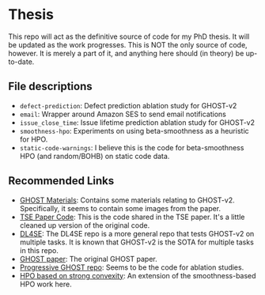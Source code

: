 # Thesis

This repo will act as the definitive source of code for my PhD thesis. It will be updated as the work progresses. This is NOT the only source of code, however. It is merely a part of it, and anything here should (in theory) be up-to-date.

## File descriptions

* `defect-prediction`: Defect prediction ablation study for GHOST-v2
* `email`: Wrapper around Amazon SES to send email notifications
* `issue_close_time`: Issue lifetime prediction ablation study for GHOST-v2
* `smoothness-hpo`: Experiments on using beta-smoothness as a heuristic for HPO.
* `static-code-warnings`: I believe this is the code for beta-smoothness HPO (and random/BOHB) on static code data.

## Recommended Links

* [GHOST Materials](https://github.com/yrahul3910/ghost-materials): Contains some materials relating to GHOST-v2. Specifically, it seems to contain some images from the paper.
* [TSE Paper Code](https://github.com/yrahul3910/ghost-dl): This is the code shared in the TSE paper. It's a little cleaned up version of the original code.
* [DL4SE](https://github.com/yrahul3910/dl4se): The DL4SE repo is a more general repo that tests GHOST-v2 on multiple tasks. It is known that GHOST-v2 is the SOTA for multiple tasks in this repo.
* [GHOST paper](https://arxiv.org/pdf/2008.03835.pdf): The original GHOST paper.
* [Progressive GHOST repo](https://github.com/yrahul3910/progressive-ghost): Seems to be the code for ablation studies.
* [HPO based on strong convexity](https://github.com/yrahul3910/strong-convexity): An extension of the smoothness-based HPO work here.
